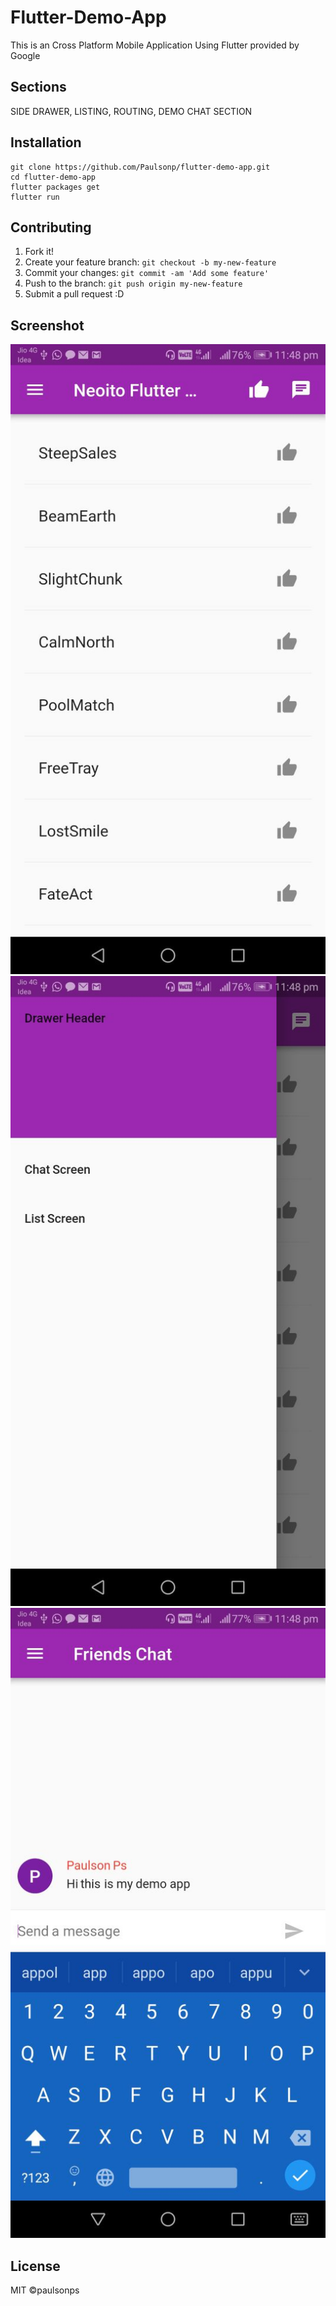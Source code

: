 # Flutter-Demo-App

This is an Cross Platform Mobile Application Using Flutter provided by Google

## Sections

SIDE DRAWER, LISTING, ROUTING, DEMO CHAT SECTION

## Installation

```
git clone https://github.com/Paulsonp/flutter-demo-app.git
cd flutter-demo-app
flutter packages get
flutter run
```

## Contributing

1.  Fork it!
2.  Create your feature branch: `git checkout -b my-new-feature`
3.  Commit your changes: `git commit -am 'Add some feature'`
4.  Push to the branch: `git push origin my-new-feature`
5.  Submit a pull request :D

## Screenshot

![Alt](/screenshot.jpeg 'Listing view')
![Alt](/screenshot-1.jpeg 'Drawer view')
![Alt](/screenshot-2.jpeg 'Chat view')

## License

MIT ©paulsonps
